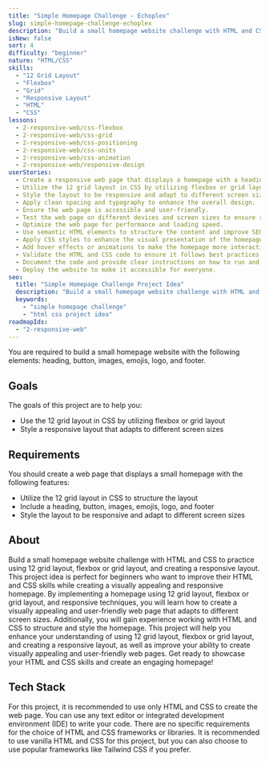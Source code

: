 ```yaml
---
title: "Simple Homepage Challenge - Echoplex"
slug: simple-homepage-challenge-echoplex
description: "Build a small homepage website challenge with HTML and CSS to practice using 12 grid layout, flexbox or grid layout, and creating a responsive layout."
isNew: false
sort: 4
difficulty: "beginner"
nature: "HTML/CSS"
skills:
  - "12 Grid Layout"
  - "Flexbox"
  - "Grid"
  - "Responsive Layout"
  - "HTML"
  - "CSS"
lessons:
  - 2-responsive-web/css-flexbox
  - 2-responsive-web/css-grid
  - 2-responsive-web/css-positioning
  - 2-responsive-web/css-units
  - 2-responsive-web/css-animation
  - 2-responsive-web/responsive-design
userStories:
  - Create a responsive web page that displays a homepage with a heading, button, images, emojis, logo, and footer.
  - Utilize the 12 grid layout in CSS by utilizing flexbox or grid layout to structure the layout.
  - Style the layout to be responsive and adapt to different screen sizes.
  - Apply clean spacing and typography to enhance the overall design.
  - Ensure the web page is accessible and user-friendly.
  - Test the web page on different devices and screen sizes to ensure responsiveness.
  - Optimize the web page for performance and loading speed.
  - Use semantic HTML elements to structure the content and improve SEO.
  - Apply CSS styles to enhance the visual presentation of the homepage elements.
  - Add hover effects or animations to make the homepage more interactive.
  - Validate the HTML and CSS code to ensure it follows best practices and standards.
  - Document the code and provide clear instructions on how to run and use the web page.
  - Deploy the website to make it accessible for everyone.
seo:
  title: "Simple Homepage Challenge Project Idea"
  description: "Build a small homepage website challenge with HTML and CSS to practice using 12 grid layout, flexbox or grid layout, and creating a responsive layout. This project idea is perfect for beginners who want to improve their HTML and CSS skills while creating a visually appealing and responsive homepage. By implementing a homepage using 12 grid layout, flexbox or grid layout, and responsive techniques, you will learn how to create a visually appealing and user-friendly web page that adapts to different screen sizes. Additionally, you will gain experience working with HTML and CSS to structure and style the homepage. This project will help you enhance your understanding of using 12 grid layout, flexbox or grid layout, and creating a responsive layout, as well as improve your ability to create visually appealing and user-friendly web pages. Get ready to showcase your HTML and CSS skills and create an engaging homepage!"
  keywords:
    - "simple homepage challenge"
    - "html css project idea"
roadmapIds:
  - "2-responsive-web"
---
```


You are required to build a small homepage website with the following elements: heading, button, images, emojis, logo, and footer.

## Goals

The goals of this project are to help you:

- Use the 12 grid layout in CSS by utilizing flexbox or grid layout
- Style a responsive layout that adapts to different screen sizes

## Requirements

You should create a web page that displays a small homepage with the following features:

- Utilize the 12 grid layout in CSS to structure the layout
- Include a heading, button, images, emojis, logo, and footer
- Style the layout to be responsive and adapt to different screen sizes

## About

Build a small homepage website challenge with HTML and CSS to practice using 12 grid layout, flexbox or grid layout, and creating a responsive layout. This project idea is perfect for beginners who want to improve their HTML and CSS skills while creating a visually appealing and responsive homepage. By implementing a homepage using 12 grid layout, flexbox or grid layout, and responsive techniques, you will learn how to create a visually appealing and user-friendly web page that adapts to different screen sizes. Additionally, you will gain experience working with HTML and CSS to structure and style the homepage. This project will help you enhance your understanding of using 12 grid layout, flexbox or grid layout, and creating a responsive layout, as well as improve your ability to create visually appealing and user-friendly web pages. Get ready to showcase your HTML and CSS skills and create an engaging homepage!

## Tech Stack

For this project, it is recommended to use only HTML and CSS to create the web page. You can use any text editor or integrated development environment (IDE) to write your code. There are no specific requirements for the choice of HTML and CSS frameworks or libraries. It is recommended to use vanilla HTML and CSS for this project, but you can also choose to use popular frameworks like Tailwind CSS if you prefer.
